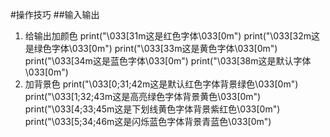 #操作技巧
##输入输出
1. 给输出加颜色
print("\033[31m这是红色字体\033[0m")
print("\033[32m这是绿色字体\033[0m")
print("\033[33m这是黄色字体\033[0m")
print("\033[34m这是蓝色字体\033[0m")
print("\033[38m这是默认字体\033[0m")
2. 加背景色
print("\033[0;31;42m这是默认红色字体背景绿色\033[0m")
print("\033[1;32;43m这是高亮绿色字体背景黄色\033[0m")
print("\033[4;33;45m这是下划线黄色字体背景紫红色\033[0m")
print("\033[5;34;46m这是闪烁蓝色字体背景青蓝色\033[0m")
